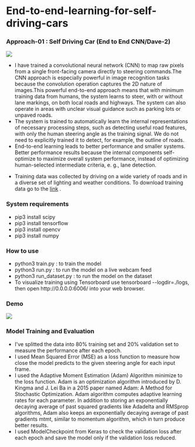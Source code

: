 # End-to-end-learning-for-self-driving-cars
<h3><b>Approach-01  : Self Driving Car (End to End CNN/Dave-2)</b></h3>
<img src="https://camo.githubusercontent.com/7b34f1caec74578997546bd706e8dc1e76a302d905567bfc22657e3e009f385f/68747470733a2f2f63646e2d696d616765732d312e6d656469756d2e636f6d2f6d61782f3836382f302a37645265715158456c6e6548425755722e6a7067">

<ul>
  <li> I have trained a convolutional neural network (CNN) to map raw pixels from a single front-facing camera directly to steering commands.The CNN approach is especially powerful in image recognition tasks because the convolution operation captures the 2D nature of images.This powerful end-to-end approach means that with minimum training data from humans, the system learns to steer, with or without lane markings, on both local roads and highways. The system can also operate in areas with unclear visual guidance such as parking lots or unpaved roads. </li>
 <li>The system is trained to automatically learn the internal representations of necessary processing steps, such as detecting useful road features, with only the human steering angle as the training signal. We do not need to explicitly trained it to detect, for example, the outline of roads.</li>
  <li>End-to-end learning leads to better performance and smaller systems. Better performance results because the internal components self-optimize to maximize overall system performance, instead of optimizing human-selected intermediate criteria, e. g., lane detection.</li> 
  </ul>
  <ul>
  <li>Training data was collected by driving on a wide variety of roads and in a diverse set of lighting and weather conditions.
    To download training data  go to the <a target="_blank" href="https://github.com/SullyChen/Autopilot-TensorFlow">link</a> . 
  </li>
  </ul>
  <h3><b>System requirements </b></h3>
  <ul> <li> pip3 install scipy</li>
  <li> pip3 install tensorflow</li>
  <li>pip3 install opencv </li>
  <li>pip3 install numpy</li>
  </ul>
  <h3><b>How to use </b> </h3>
  <ul> <li>  python3 train.py : to train the model </li>
  <li>python3 run.py : to run the model on a live webcam feed </li>
  
  <li>python3 run_dataset.py : to run the model on the dataset </li>
  <li>To visualize training using Tensorboard use tensorboard --logdir=./logs, then open http://0.0.0.0:6006/ into your web browser.</li>
  </ul>
  <h3><b>Demo</b></h3>
  <img src="https://github.com/adityaguptai/Self-Driving-Car-/raw/master/self_driving_car_gif.gif">

<h3><b> Model Training and Evaluation</b></h3>
<ul>
<li>I've splitted the data into 80% training set and 20% validation set to measure the performance after each epoch.</li>
<li>I used Mean Squared Error (MSE) as a loss function to measure how close the model predicts to the given steering angle for each input frame.</li>
<li>I used the Adaptive Moment Estimation (Adam) Algorithm minimize to the loss function. Adam is an optimization algorithm introduced by D. Kingma and J. Lei Ba in a 2015 paper named Adam: A Method for Stochastic Optimization. Adam algorithm computes adaptive learning rates for each parameter. In addition to storing an exponentially decaying average of past squared gradients like Adadelta and RMSprop algorithms, Adam also keeps an exponentially decaying average of past gradients mtmt, similar to momentum algorithm, which in turn produce better results.</li>
<li>I used ModelCheckpoint from Keras to check the validation loss after each epoch and save the model only if the validation loss reduced.</li>

